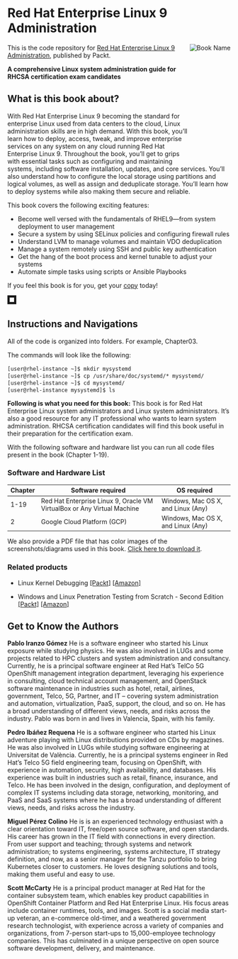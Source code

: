 # Red Hat Enterprise Linux 9 Administration

<a href="https://www.packtpub.com/product/red-hat-enterprise-linux-9-administration-second-edition/9781803248806"><img src="https://static.packt-cdn.com/products/9781803248806/cover/smaller" alt="Book Name" height="256px" align="right"></a>

This is the code repository for [Red Hat Enterprise Linux 9 Administration](https://www.packtpub.com/product/red-hat-enterprise-linux-9-administration-second-edition/9781803248806), published by Packt.

**A comprehensive Linux system administration guide for RHCSA certification exam candidates**

## What is this book about?
With Red Hat Enterprise Linux 9 becoming the standard for enterprise Linux used from data centers to the cloud, Linux administration skills are in high demand. With this book, you’ll learn how to deploy, access, tweak, and improve enterprise services on any system on any cloud running Red Hat Enterprise Linux 9.
Throughout the book, you’ll get to grips with essential tasks such as configuring and maintaining systems, including software installation, updates, and core services. You’ll also understand how to configure the local storage using partitions and logical volumes, as well as assign and deduplicate storage. You’ll learn how to deploy systems while also making them secure and reliable.

This book covers the following exciting features: 
* Become well versed with the fundamentals of RHEL9—from system deployment to user management
* Secure a system by using SELinux policies and configuring firewall rules
* Understand LVM to manage volumes and maintain VDO deduplication
* Manage a system remotely using SSH and public key authentication
* Get the hang of the boot process and kernel tunable to adjust your systems
* Automate simple tasks using scripts or Ansible Playbooks

If you feel this book is for you, get your [copy](https://www.amazon.com/Enterprise-Linux-Administration-administration-certification-dp-1803248807/dp/1803248807/) today!

<a href="https://www.packtpub.com/?utm_source=github&utm_medium=banner&utm_campaign=GitHubBanner"><img src="https://raw.githubusercontent.com/PacktPublishing/GitHub/master/GitHub.png" alt="https://www.packtpub.com/" border="5" /></a>

## Instructions and Navigations
All of the code is organized into folders. For example, Chapter03.

The commands will look like the following:
```
[user@rhel-instance ~]$ mkdir mysystemd
[user@rhel-instance ~]$ cp /usr/share/doc/systemd/* mysystemd/
[user@rhel-instance ~]$ cd mysystemd/
[user@rhel-instance mysystemd]$ ls

```

**Following is what you need for this book:**
This book is for Red Hat Enterprise Linux system administrators and Linux system administrators. It’s also a good resource for any IT professional who wants to learn system administration. RHCSA certification candidates will find this book useful in their preparation for the certification exam.

With the following software and hardware list you can run all code files present in the book (Chapter 1-19).

### Software and Hardware List

| Chapter  | Software required                                                       | OS required                       |
| -------- | ------------------------------------------------------------------------| ----------------------------------|
| 1-19     | Red Hat Enterprise Linux 9, Oracle VM VirtualBox or Any Virtual Machine | Windows, Mac OS X, and Linux (Any)|
| 2        | Google Cloud Platform (GCP)                                             | Windows, Mac OS X, and Linux (Any)|


We also provide a PDF file that has color images of the screenshots/diagrams used in this book. [Click here to download it](https://packt.link/NcDqa).

### Related products <Other books you may enjoy>
* Linux Kernel Debugging [[Packt]](https://www.packtpub.com/product/linux-kernel-debugging/9781801075039) [[Amazon]](https://www.amazon.com/Linux-Kernel-Debugging-techniques-effectively-ebook/dp/B09TTD3358)

* Windows and Linux Penetration Testing from Scratch - Second Edition [[Packt]](https://www.packtpub.com/product/windows-and-linux-penetration-testing-from-scratch-second-edition/9781801815123) [[Amazon]](https://www.amazon.com/Windows-Linux-Penetration-Testing-Scratch/dp/1801815127)

## Get to Know the Authors
**Pablo Iranzo Gómez**
He is a software engineer who started his Linux exposure while studying physics. He was also involved in LUGs and some projects related to HPC clusters and system administration and consultancy.
Currently, he is a principal software engineer at Red Hat’s TelCo 5G OpenShift management integration department, leveraging his experience in consulting, cloud technical account management, and OpenStack software maintenance in industries such as hotel, retail, airlines, government, Telco, 5G, Partner, and IT – covering system administration and automation, virtualization, PaaS, support, the cloud, and so on. He has a broad understanding of different views, needs, and risks across the industry.
Pablo was born in and lives in Valencia, Spain, with his family.

**Pedro Ibáñez Requena**
He is a software engineer who started his Linux adventure playing with Linux distributions provided on CDs by magazines. He was also involved in LUGs while studying software engineering at Universitat de València.
Currently, he is a principal systems engineer in Red Hat’s Telco 5G field engineering team, focusing on OpenShift, with experience in automation, security, high availability, and databases. His experience was built in industries such as retail, finance, insurance, and Telco. He has been involved in the design, configuration, and deployment of complex IT systems including data storage, networking, monitoring, and PaaS and SaaS systems where he has a broad understanding of different views, needs, and risks across the industry.

**Miguel Pérez Colino**
He is is an experienced technology enthusiast with a clear orientation toward IT, free/open source software, and open standards. His career has grown in the IT field with connections in every direction. From user support and teaching; through systems and network administration; to systems engineering, systems architecture, IT strategy definition, and now, as a senior manager for the Tanzu portfolio to bring Kubernetes closer to customers. He loves designing solutions and tools, making them useful and easy to use.

**Scott McCarty**
He is a principal product manager at Red Hat for the container subsystem team, which enables key product capabilities in OpenShift Container Platform and Red Hat Enterprise Linux. His focus areas include container runtimes, tools, and images. Scott is a social media start-up veteran, an e-commerce old-timer, and a weathered government research technologist, with experience across a variety of companies and organizations, from 7-person start-ups to 15,000-employee technology companies. This has culminated in a unique perspective on open source software development, delivery, and maintenance.




